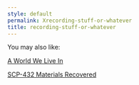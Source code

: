 ```yaml
---
style: default
permalink: Xrecording-stuff-or-whatever
title: recording-stuff-or-whatever
---
```

You may also like:

[A World We Live In](http://scp-wiki.net/a-world-we-live-in)

[SCP-432 Materials Recovered](http://scp-wiki.net/materials-recovered)
